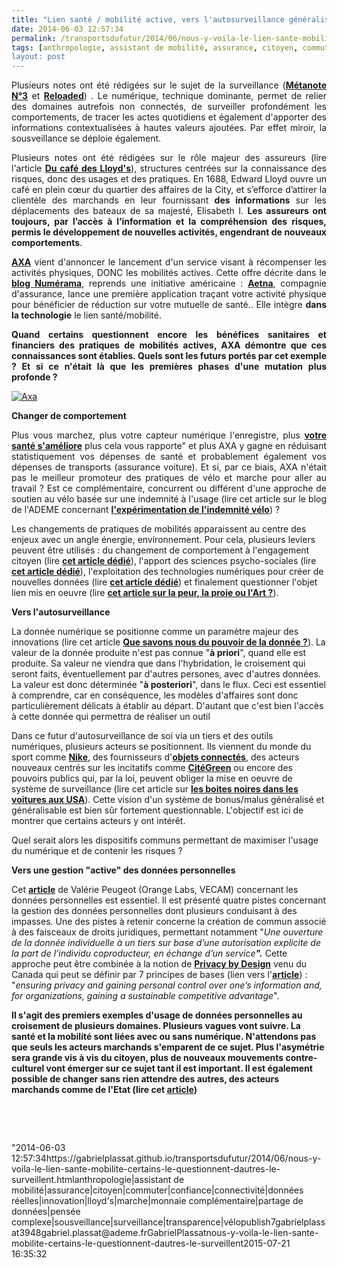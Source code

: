 ```yaml
---
title: "Lien santé / mobilité active, vers l'autosurveillance généralisée ?"
date: 2014-06-03 12:57:34
permalink: /transportsdufutur/2014/06/nous-y-voila-le-lien-sante-mobilite-certains-le-questionnent-dautres-le-surveillent.html
tags: [anthropologie, assistant de mobilité, assurance, citoyen, commuter, confiance, connectivité, données réelles, innovation, lloyd's, marche, monnaie complémentaire, partage de données, pensée complexe, sousveillance, surveillance, transparence, vélo]
layout: post
---
```


<p style="text-align: justify">Plusieurs notes ont été rédigées sur le sujet de la surveillance (<a href="https://gabrielplassat.github.io/transportsdufutur/2010/03/apres-la-surveillance-la-sousveillance.html" target="_blank"><strong>Métanote N°3</strong></a> et <a href="https://gabrielplassat.github.io/transportsdufutur/2013/03/metanote-tdf-3-la-surveillance-reloaded.html" target="_blank"><strong>Reloaded</strong></a>) . Le numérique, technique dominante, permet de relier des domaines autrefois non connectés, de surveiller profondément les comportements, de tracer les actes quotidiens et également d'apporter des informations contextualisées à hautes valeurs ajoutées. Par effet miroir, la sousveillance se déploie également.</p> <p style="text-align: justify">Plusieurs notes ont été rédigées sur le rôle majeur des assureurs (lire l'article <a href="https://gabrielplassat.github.io/transportsdufutur/2009/12/du-cafe-des-lloyds-aux-gpsgprs-les-assureurs-permettent-de-nouveaux-usages.html" target="_blank"><strong>Du café des Lloyd's</strong></a>), structures centrées sur la connaissance des risques, donc des usages et des pratiques. En 1688, Edward Lloyd ouvre un café en plein cœur du quartier des affaires de la City, et s’efforce d’attirer la clientèle des marchands en leur fournissant <strong>des informations</strong> sur les déplacements des bateaux de sa majesté, Elisabeth I. <strong>Les assureurs ont toujours, par l’accès à l’information et la compréhension des risques, permis le développement de nouvelles activités, engendrant de nouveaux comportements</strong>.</p> <p style="text-align: justify"><a href="http://www.axa.fr/mutuelle-sante/partenariat-withings/jeu-pulse.html" target="_blank"><strong>AXA</strong></a> vient d'annoncer le lancement d'un service visant à récompenser les activités physiques, DONC les mobilités actives. Cette offre décrite dans le <a href="http://www.numerama.com/magazine/29556-aa-y-est-axa-conditionne-un-avantage-sante-a-un-objet-connecte.html" target="_blank"><strong>blog Numérama</strong></a>, reprends une initiative américaine : <strong><a href="https://www.carepass.com/carepass/getstarted?WT.mc_id=cp_individuals" target="_blank">Aetna</a></strong>, compagnie d'assurance, lance une première application traçant votre activité physique pour bénéficier de réduction sur votre mutuelle de santé.. Elle intègre <strong>dans la technologie</strong> le lien santé/mobilité.</p> <p style="text-align: justify"><strong>Quand certains questionnent encore les bénéfices sanitaires et financiers des pratiques de mobilités actives, AXA démontre que ces connaissances sont établies. Quels sont les futurs portés par cet exemple ? Et si ce n'était là que les premières phases d'une mutation plus profonde ?</strong></p> <p style="text-align: justify"><a class="asset-img-link" href="https://gabrielplassat.github.io/transportsdufutur/wp-content/uploads/sites/6/old/6a0120a66d2ad4970b01a73dd0eba4970d-pi.png"><img alt="Axa" class="asset  asset-image at-xid-6a0120a66d2ad4970b01a73dd0eba4970d img-responsive" src="/wp-content/uploads/sites/6/old/6a0120a66d2ad4970b01a73dd0eba4970d-500wi.png" style="margin-left: auto;margin-right: auto" title="Axa" /></a></p> <p style="text-align: justify"><strong></strong></p>  <!--more-->  <p style="text-align: justify"><strong>Changer de comportement</strong></p> <p style="text-align: justify">Plus vous marchez, plus votre capteur numérique l'enregistre, plus <a href="https://gabrielplassat.github.io/transportsdufutur/2010/01/plan-national-de-prevention-par-lactivite-physique-ou-sportive.html" target="_blank"><strong>votre santé s'améliore</strong></a> plus cela vous rapporte" et plus AXA y gagne en réduisant statistiquement vos dépenses de santé et probablement également vos dépenses de transports (assurance voiture). Et si, par ce biais, AXA n'était pas le meilleur promoteur des pratiques de vélo et marche pour aller au travail ? Est ce complémentaire, concurrent ou différent d'une approche de soutien au vélo basée sur une indemnité à l'usage (lire cet article sur le blog de l'ADEME concernant <a href=""http://www.presse.ademe.fr/2014/06/20-entreprises-testent-lindemnite-velo.html"" target=""_blank""><strong>l'expérimentation de l'indemnité vélo</strong></a>) ?</p> <p style=""text-align: justify"">Les changements de pratiques de mobilités apparaissent au centre des enjeux avec un angle énergie, environnement. Pour cela, plusieurs leviers peuvent être utilisés : du changement de comportement à l'engagement citoyen (lire <a href="https://gabrielplassat.github.io/transportsdufutur/2014/03/du-changement-de-comportement-a-lengagement-citoyen.html"" target=""_blank""><strong>cet article dédié</strong></a>), l'apport des sciences psycho-sociales (lire <a href="https://gabrielplassat.github.io/transportsdufutur/2014/02/quelle-place-pour-les-apports-sociologiques-face-a-lincantation-du-report-modal.html"" target=""_blank""><strong>cet article dédié</strong></a>), l'exploitation des technologies numériques pour créer de nouvelles données (lire <a href="https://gabrielplassat.github.io/transportsdufutur/2014/02/vous-reduirez-lusage-de-la-voiture-pour-payer-moins-cher-dassurance-sante.html"" target=""_blank""><strong>cet article dédié</strong></a>) et finalement questionner l'objet lien mis en oeuvre (lire <a href="https://gabrielplassat.github.io/transportsdufutur/2013/09/quel-est-lobjet-lien-de-votre-projet-la-peur-la-proie-ou-lart-.html"" target=""_blank""><strong>cet article sur la peur, la proie ou l'Art ?</strong></a>).</p> <p style=""text-align: justify""><strong>Vers l'autosurveillance</strong></p> <p style=""text-align: justify"">La donnée numérique se positionne comme un paramètre majeur des innovations (lire cet article <a href=""La%20valeur de la donnée produite n'est pas connue "à priori", quand elle est produite. Sa valeur ne viendra que dans l'hybridation, le croisement qui seront faits, éventuellement par d'autres persones, avec d'autres données. La valeur est donc déterminée "à posteriori", dans le flux. Ceci est essentiel à comprendre, car en conséquence, les modèles d'affaires sont donc particulièrement délicats à établir. D'autant que c'est bien l'accès à cette donnée qui permettra de réaliser cet outil rendez là payante et l'outil disparaît."" target=""_blank""><strong>Que savons nous du pouvoir de la donnée ?</strong></a>). La valeur de la donnée produite n'est pas connue "<strong>à priori</strong>", quand elle est produite. Sa valeur ne viendra que dans l'hybridation, le croisement qui seront faits, éventuellement par d'autres persones, avec d'autres données. La valeur est donc déterminée "<strong>à posteriori</strong>", dans le flux. Ceci est essentiel à comprendre, car en conséquence, les modèles d'affaires sont donc particulièrement délicats à établir au départ. D'autant que c'est bien l'accès à cette donnée qui permettra de réaliser un outil </p> <p style=""text-align: justify"">Dans ce futur d'autosurveillance de soi via un tiers et des outils numériques, plusieurs acteurs se positionnent. Ils viennent du monde du sport comme <a href="https://gabrielplassat.github.io/transportsdufutur/2012/01/super-a-160-eurolitre-passer-a-nike-fuel.html"" target=""_blank""><strong>Nike</strong></a>, des fournisseurs d'<a href=""http://connected-objects.fr/"" target=""_blank""><strong>objets connectés</strong></a>, des acteurs nouveaux centrés sur les incitatifs comme <a href=""https://www.citegreen.com/"" target=""_blank""><strong>CitéGreen</strong></a> ou encore des pouvoirs publics qui, par la loi, peuvent obliger la mise en oeuvre de système de surveillance (lire cet article sur <a href="https://gabrielplassat.github.io/transportsdufutur/2012/05/les-boites-noires-dans-les-voitures-americaines-projetent-une-nouvelle-fois-les-usa-aux-avant-postes.html"" target=""_blank""><strong>les boites noires dans les voitures aux USA</strong></a>). Cette vision d'un système de bonus/malus généralisé et généralisable est bien sûr fortement questionnable. L'objectif est ici de montrer que certains acteurs y ont intérêt.</p> <p style=""text-align: justify"">Quel serait alors les dispositifs communs permettant de maximiser l'usage du numérique et de contenir les risques ?</p> <p style=""text-align: justify""><strong>Vers une gestion "active" des données personnelles</strong></p> <p style=""text-align: justify"">Cet <a href=""http://vecam.org/article1289.html"" target=""_blank""><strong>article</strong></a> de Valérie Peugeot (Orange Labs, VECAM) concernant les données personnelles est essentiel. Il est présenté quatre pistes concernant la gestion des données personnelles dont plusieurs conduisant à des impasses. Une des pistes à retenir concerne la création de commun associé à des faisceaux de droits juridiques, permettant notamment "<em>Une ouverture de la donnée individuelle à un tiers sur base d’une autorisation explicite de la part de l’individu coproducteur, en échange d’un service<strong>".</strong></em> Cette approche peut être combinée à la notion de <a href=""http://www.e-juristes.org/le-concept-de-privacy-by-design-un-remede-a-linsuffisance-des-moyens-actuels-de-protection-de-la-vie-privee/"" target=""_blank""><strong>Privacy by Design</strong></a> venu du Canada qui peut se définir par 7 principes de bases (lien vers l'<a href=""http://www.privacybydesign.ca/index.php/about-pbd/7-foundational-principles/"" target=""_blank""><strong>article</strong></a>) : "<em>ensuring privacy and gaining personal control over one’s information and, for organizations, gaining a sustainable competitive advantage</em>".</p> <p style=""text-align: justify""><strong>Il s'agit des premiers exemples d'usage de données personnelles au croisement de plusieurs domaines. Plusieurs vagues vont suivre. La santé et la mobilité sont liées avec ou sans numérique. N'attendons pas que seuls les acteurs marchands s'emparent de ce sujet. Plus l'asymétrie sera grande vis à vis du citoyen, plus de nouveaux mouvements contre-culturel vont émerger sur ce sujet tant il est important. Il est également possible de changer sans rien attendre des autres, des acteurs marchands comme de l'Etat (lire cet <a href="https://gabrielplassat.github.io/transportsdufutur/2014/01/le-premier-jour-ou-jai-arrete.html"" target=""_blank"">article</a>)</strong></p> <p style=""text-align: justify""> </p> <p style=""text-align: justify""> </p>"2014-06-03 12:57:34https://gabrielplassat.github.io/transportsdufutur/2014/06/nous-y-voila-le-lien-sante-mobilite-certains-le-questionnent-dautres-le-surveillent.htmlanthropologie|assistant de mobilité|assurance|citoyen|commuter|confiance|connectivité|données réelles|innovation|lloyd's|marche|monnaie complémentaire|partage de données|pensée complexe|sousveillance|surveillance|transparence|vélopublish7gabrielplassat3948gabriel.plassat@ademe.frGabrielPlassatnous-y-voila-le-lien-sante-mobilite-certains-le-questionnent-dautres-le-surveillent2015-07-21 16:35:32
